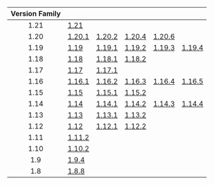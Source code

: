 | Version Family | | | | | |
|:---:|---|---|---|---|---|
| 1.21 | [1.21](https://github.com/BaldGang/spigot-build/releases/download/20240807/spigot-1.21.jar) | | | | |
| 1.20 | [1.20.1](https://github.com/BaldGang/spigot-build/releases/download/20240807/spigot-1.20.1.jar) | [1.20.2](https://github.com/BaldGang/spigot-build/releases/download/20240807/spigot-1.20.2.jar) | [1.20.4](https://github.com/BaldGang/spigot-build/releases/download/20240807/spigot-1.20.4.jar) | [1.20.6](https://github.com/BaldGang/spigot-build/releases/download/20240807/spigot-1.20.6.jar) | |
| 1.19 | [1.19](https://github.com/BaldGang/spigot-build/releases/download/20240807/spigot-1.19.jar) | [1.19.1](https://github.com/BaldGang/spigot-build/releases/download/20240807/spigot-1.19.1.jar) | [1.19.2](https://github.com/BaldGang/spigot-build/releases/download/20240807/spigot-1.19.2.jar) | [1.19.3](https://github.com/BaldGang/spigot-build/releases/download/20240807/spigot-1.19.3.jar) | [1.19.4](https://github.com/BaldGang/spigot-build/releases/download/20240807/spigot-1.19.4.jar) |
| 1.18 | [1.18](https://github.com/BaldGang/spigot-build/releases/download/20240807/spigot-1.18.jar) | [1.18.1](https://github.com/BaldGang/spigot-build/releases/download/20240807/spigot-1.18.1.jar) | [1.18.2](https://github.com/BaldGang/spigot-build/releases/download/20240807/spigot-1.18.2.jar) | | |
| 1.17 | [1.17](https://github.com/BaldGang/spigot-build/releases/download/20240807/spigot-1.17.jar) | [1.17.1](https://github.com/BaldGang/spigot-build/releases/download/20240807/spigot-1.17.1.jar) | | | |
| 1.16 | [1.16.1](https://github.com/BaldGang/spigot-build/releases/download/20240807/spigot-1.16.1.jar) | [1.16.2](https://github.com/BaldGang/spigot-build/releases/download/20240807/spigot-1.16.2.jar) | [1.16.3](https://github.com/BaldGang/spigot-build/releases/download/20240807/spigot-1.16.3.jar) | [1.16.4](https://github.com/BaldGang/spigot-build/releases/download/20240807/spigot-1.16.4.jar) | [1.16.5](https://github.com/BaldGang/spigot-build/releases/download/20240807/spigot-1.16.5.jar) |
| 1.15 | [1.15](https://github.com/BaldGang/spigot-build/releases/download/20240807/spigot-1.15.jar) | [1.15.1](https://github.com/BaldGang/spigot-build/releases/download/20240807/spigot-1.15.1.jar) | [1.15.2](https://github.com/BaldGang/spigot-build/releases/download/20240807/spigot-1.15.2.jar) | | |
| 1.14 | [1.14](https://github.com/BaldGang/spigot-build/releases/download/20240807/spigot-1.14.jar) | [1.14.1](https://github.com/BaldGang/spigot-build/releases/download/20240807/spigot-1.14.1.jar) | [1.14.2](https://github.com/BaldGang/spigot-build/releases/download/20240807/spigot-1.14.2.jar) | [1.14.3](https://github.com/BaldGang/spigot-build/releases/download/20240807/spigot-1.14.3.jar) | [1.14.4](https://github.com/BaldGang/spigot-build/releases/download/20240807/spigot-1.14.4.jar) |
| 1.13 | [1.13](https://github.com/BaldGang/spigot-build/releases/download/20240807/spigot-1.13.jar) | [1.13.1](https://github.com/BaldGang/spigot-build/releases/download/20240807/spigot-1.13.1.jar) | [1.13.2](https://github.com/BaldGang/spigot-build/releases/download/20240807/spigot-1.13.2.jar) | | |
| 1.12 | [1.12](https://github.com/BaldGang/spigot-build/releases/download/20240807/spigot-1.12.jar) | [1.12.1](https://github.com/BaldGang/spigot-build/releases/download/20240807/spigot-1.12.1.jar) | [1.12.2](https://github.com/BaldGang/spigot-build/releases/download/20240807/spigot-1.12.2.jar) | | |
| 1.11 | [1.11.2](https://github.com/BaldGang/spigot-build/releases/download/20240807/spigot-1.11.2.jar) | | | | |
| 1.10 | [1.10.2](https://github.com/BaldGang/spigot-build/releases/download/20240807/spigot-1.10.2.jar) | | | | |
| 1.9 | [1.9.4](https://github.com/BaldGang/spigot-build/releases/download/20240807/spigot-1.9.4.jar) | | | | |
| 1.8 | [1.8.8](https://github.com/BaldGang/spigot-build/releases/download/20240807/spigot-1.8.8.jar) | | | | |
